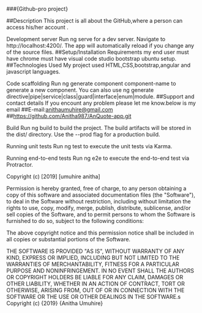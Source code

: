 ###{Github-pro project}

##Description This project is all about the GitHub,where a person can access his/her account  .

Development server
Run ng serve for a dev server. Navigate to http://localhost:4200/. The app will automatically reload if you change any of the source files. ##Setup/Installation Requirements my end user must have chrome must have visual code studio bootstrap ubuntu setup. ##Technologies Used My project used HTML,CSS,bootstrap,angular and javascript languages.

Code scaffolding
Run ng generate component component-name to generate a new component. You can also use ng generate directive|pipe|service|class|guard|interface|enum|module. ##Support and contact details If you encount any problem please let me know.below is my email ##E-mail:anithaumuhire@gmail.com ##https://github.com/Anitha987/AnQuote-app.git

Build
Run ng build to build the project. The build artifacts will be stored in the dist/ directory. Use the --prod flag for a production build.

Running unit tests
Run ng test to execute the unit tests via Karma.

Running end-to-end tests
Run ng e2e to execute the end-to-end test via Protractor.

Copyright (c) [2019] [umuhire anitha]

Permission is hereby granted, free of charge, to any person obtaining a copy of this software and associated documentation files (the "Software"), to deal in the Software without restriction, including without limitation the rights to use, copy, modify, merge, publish, distribute, sublicense, and/or sell copies of the Software, and to permit persons to whom the Software is furnished to do so, subject to the following conditions:

The above copyright notice and this permission notice shall be included in all copies or substantial portions of the Software.

THE SOFTWARE IS PROVIDED "AS IS", WITHOUT WARRANTY OF ANY KIND, EXPRESS OR IMPLIED, INCLUDING BUT NOT LIMITED TO THE WARRANTIES OF MERCHANTABILITY, FITNESS FOR A PARTICULAR PURPOSE AND NONINFRINGEMENT. IN NO EVENT SHALL THE AUTHORS OR COPYRIGHT HOLDERS BE LIABLE FOR ANY CLAIM, DAMAGES OR OTHER LIABILITY, WHETHER IN AN ACTION OF CONTRACT, TORT OR OTHERWISE, ARISING FROM, OUT OF OR IN CONNECTION WITH THE SOFTWARE OR THE USE OR OTHER DEALINGS IN THE SOFTWARE.s Copyright (c) {2019} {Anitha Umuhire}
